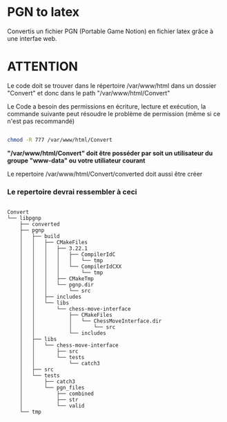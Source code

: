 # PGN to latex 


Convertis un fichier PGN (Portable Game Notion) en fichier latex grâce à une interfae web.


# ATTENTION 

Le code doit se trouver dans le répertoire /var/www/html dans un dossier "Convert" et donc dans le path "/var/www/html/Convert" 

Le Code a besoin des permissions en écriture, lecture et exécution, la commande suivante peut résoudre le problème de permission (même si ce n'est pas recommandé)

``` bash 

chmod -R 777 /var/www/html/Convert

``` 

**"/var/www/html/Convert" doit être posséder par soit un utilisateur du groupe "www-data" ou votre utiliateur courant**

Le repertoire /var/www/html/Convert/converted doit aussi être créer 


<h3> Le repertoire devrai ressembler à ceci </h3>

```

Convert 
└── libpgnp
    ├── converted
    ├── pgnp
    │   ├── build
    │   │   ├── CMakeFiles
    │   │   │   ├── 3.22.1
    │   │   │   │   ├── CompilerIdC
    │   │   │   │   │   └── tmp
    │   │   │   │   └── CompilerIdCXX
    │   │   │   │       └── tmp
    │   │   │   ├── CMakeTmp
    │   │   │   └── pgnp.dir
    │   │   │       └── src
    │   │   ├── includes
    │   │   └── libs
    │   │       └── chess-move-interface
    │   │           ├── CMakeFiles
    │   │           │   └── ChessMoveInterface.dir
    │   │           │       └── src
    │   │           └── includes
    │   ├── libs
    │   │   └── chess-move-interface
    │   │       ├── src
    │   │       └── tests
    │   │           └── catch3
    │   ├── src
    │   └── tests
    │       ├── catch3
    │       └── pgn_files
    │           ├── combined
    │           ├── str
    │           └── valid
    └── tmp
```
